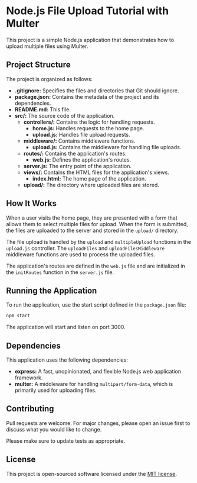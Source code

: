 # Node.js File Upload Tutorial with Multer

This project is a simple Node.js application that demonstrates how to upload multiple files using Multer.

## Project Structure

The project is organized as follows:

- **.gitignore:** Specifies the files and directories that Git should ignore.
- **package.json:** Contains the metadata of the project and its dependencies.
- **README.md:** This file.
- **src/:** The source code of the application.
  - **controllers/:** Contains the logic for handling requests.
    - **home.js:** Handles requests to the home page.
    - **upload.js:** Handles file upload requests.
  - **middleware/:** Contains middleware functions.
    - **upload.js:** Contains the middleware for handling file uploads.
  - **routes/:** Contains the application's routes.
    - **web.js:** Defines the application's routes.
  - **server.js:** The entry point of the application.
  - **views/:** Contains the HTML files for the application's views.
    - **index.html:** The home page of the application.
  - **upload/:** The directory where uploaded files are stored.

## How It Works

When a user visits the home page, they are presented with a form that allows them to select multiple files for upload. When the form is submitted, the files are uploaded to the server and stored in the `upload/` directory.

The file upload is handled by the `upload` and `multipleUpload` functions in the `upload.js` controller. The `uploadFiles` and `uploadFilesMiddleware` middleware functions are used to process the uploaded files.

The application's routes are defined in the `web.js` file and are initialized in the `initRoutes` function in the `server.js` file.

## Running the Application

To run the application, use the start script defined in the `package.json` file:

```bash
npm start
```

The application will start and listen on port 3000.

## Dependencies

This application uses the following dependencies:

- **express:** A fast, unopinionated, and flexible Node.js web application framework.
- **multer:** A middleware for handling `multipart/form-data`, which is primarily used for uploading files.

## Contributing

Pull requests are welcome. For major changes, please open an issue first
to discuss what you would like to change.

Please make sure to update tests as appropriate.

## License

This project is open-sourced software licensed under the [MIT license](https://opensource.org/licenses/MIT).

